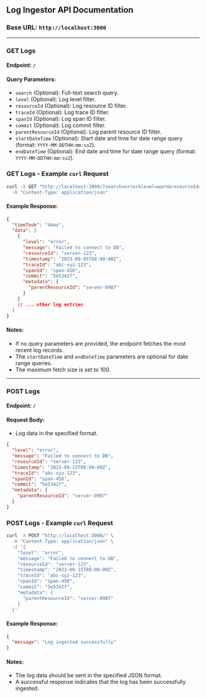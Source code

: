 ## Log Ingestor API Documentation

### Base URL: `http://localhost:3000`

---

### GET Logs

#### Endpoint: `/`

#### Query Parameters:

- `search` (Optional): Full-text search query.
- `level` (Optional): Log level filter.
- `resourceId` (Optional): Log resource ID filter.
- `traceId` (Optional): Log trace ID filter.
- `spanId` (Optional): Log span ID filter.
- `commit` (Optional): Log commit filter.
- `parentResourceId` (Optional): Log parent resource ID filter.
- `startDateTime` (Optional): Start date and time for date range query (format: `YYYY-MM-DDTHH:mm:ssZ`).
- `endDateTime` (Optional): End date and time for date range query (format: `YYYY-MM-DDTHH:mm:ssZ`).

### GET Logs - Example `curl` Request

```bash
curl -X GET "http://localhost:3000/?search=error&level=warn&resourceId=server-123&startDateTime=2023-09-01T00:00:00Z&endDateTime=2023-09-10T23:59:59Z" \
  -H "Content-Type: application/json"
```

#### Example Response:

```json
{
  "timeTook": "44ms",
  "data": [
    {
      "level": "error",
      "message": "Failed to connect to DB",
      "resourceId": "server-123",
      "timestamp": "2023-09-05T08:00:00Z",
      "traceId": "abc-xyz-123",
      "spanId": "span-456",
      "commit": "5e5342f",
      "metadata": {
        "parentResourceId": "server-0987"
      }
    }
    // ... other log entries
  ]
}
```

#### Notes:

- If no query parameters are provided, the endpoint fetches the most recent log records.
- The `startDateTime` and `endDateTime` parameters are optional for date range queries.
- The maximum fetch size is set to 100.

---

### POST Logs

#### Endpoint: `/`

#### Request Body:

- Log data in the specified format.

```json
{
  "level": "error",
  "message": "Failed to connect to DB",
  "resourceId": "server-123",
  "timestamp": "2023-09-15T08:00:00Z",
  "traceId": "abc-xyz-123",
  "spanId": "span-456",
  "commit": "5e5342f",
  "metadata": {
    "parentResourceId": "server-0987"
  }
}
```

### POST Logs - Example `curl` Request

```bash
curl -X POST "http://localhost:3000/" \
  -H "Content-Type: application/json" \
  -d '{
    "level": "error",
    "message": "Failed to connect to DB",
    "resourceId": "server-123",
    "timestamp": "2023-09-15T08:00:00Z",
    "traceId": "abc-xyz-123",
    "spanId": "span-456",
    "commit": "5e5342f",
    "metadata": {
      "parentResourceId": "server-0987"
    }
  }'
```

#### Example Response:

```json
{
  "message": "Log ingested successfully"
}
```

#### Notes:

- The log data should be sent in the specified JSON format.
- A successful response indicates that the log has been successfully ingested.
